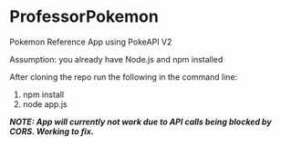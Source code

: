 # ProfessorPokemon
Pokemon Reference App using PokeAPI V2

Assumption: you already have Node.js and npm installed

After cloning the repo run the following in the command line:

1. npm install
2. node app.js

***NOTE: App will currently not work due to API calls being blocked by CORS. Working to fix.***
